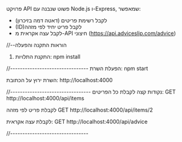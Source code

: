 
פרויקט API פשוט שנבנה עם Node.js ו-Express, שמאפשר:
- לקבל רשימת פריטים (דאטה דמה בזיכרון)
- (ID)לקבל פריט יחיד לפי מזהה 
- לקבל עצה אקראית מ-API חיצוני 
(https://api.adviceslip.com/advice)


//--הוראות התקנה והפעלה

1. התקנת התלויות:
npm install

//--------------------------------
הפעלת השרת:
npm start

השרת ירוץ על הכתובת:
http://localhost:4000

//---------------------------------
נקודות קצה 
לקבלת כל הפריטים:
GET http://localhost:4000/api/items

לקבלת פריט לפי מזהה
GET http://localhost:4000/api/items/2

לקבלת עצה אקראית:
GET http://localhost:4000/api/advice

//--------------------------------